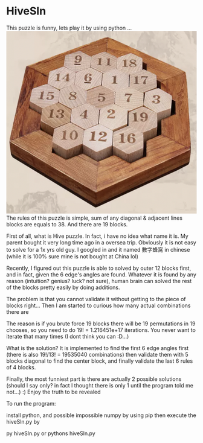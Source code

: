 # HiveSln

This puzzle is funny, lets play it by using python ...
![alt text](https://github.com/skltfz/HiveSln/blob/main/hive-sumallto38.png?raw=true)
The rules of this puzzle is simple, sum of any diagonal & adjacent lines blocks are equals to 38. And there are 19 blocks.

First of all, what is Hive puzzle. In fact, i have no idea what name it is. My parent bought it very long time ago in a oversea trip. Obviously it is not easy to solve for a 1x yrs old guy. I googled in and it named 數字蜂窩 in chinese (while it is 100% sure mine is not bought at China lol)

Recently, I figured out this puzzle is able to solved by outer 12 blocks first, and in fact, given the 6 edge's angles are found. Whatever it is found by any reason (intuition? genius? luck? not sure), human brain can solved the rest of the blocks pretty easily by doing additions.

The problem is that you cannot validate it without getting to the piece of blocks right... Then I am started to curious how many actual combinations there are

The reason is if you brute force 19 blocks there will be 19 permutations in 19 chooses, so you need to do 19! = 1.216451e+17 iterations. You never want to iterate that many times (I dont think you can :D...)

What is the solution? It is implemented to find the first 6 edge angles first (there is also 19!/13! = 19535040 combinations) then validate them with 5 blocks diagonal to find the center block, and finally validate the last 6 rules of 4 blocks.

Finally, the most funniest part is there are actually 2 possible solutions (should I say only? in fact I thought there is only 1 until the program told me not...) :) Enjoy the truth to be revealed

To run the program:

install python, and possible impossible numpy by using pip then execute the hiveSln.py by

py hiveSln.py or pythons hiveSln.py

